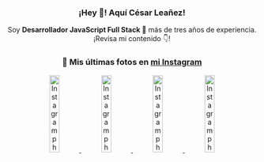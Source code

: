 <div align="center">

<h3>¡Hey 👋! Aquí César Leañez!</h3>

<p>Soy <strong>Desarrollador JavaScript Full Stack 🚀</strong> más de tres años de experiencia.<br />¡Revisa mi contenido 👇!</p>

### 📸 Mis últimas fotos en [mi Instagram](https://instagram.com/cesarsoftware.dev)


<a href='https://instagram.com/p/DFqSLZVvq_X' target='_blank'>
  <img width='20%' src='https://instagram.fcmn2-1.fna.fbcdn.net/v/t51.2885-15/476357202_17905198818097059_4614661586281507924_n.jpg?stp=dst-jpg_e35_tt6&efg=eyJ2ZW5jb2RlX3RhZyI6ImltYWdlX3VybGdlbi41NDB4NTQwLnNkci5mNzU3NjEuZGVmYXVsdF9pbWFnZSJ9&_nc_ht=instagram.fcmn2-1.fna.fbcdn.net&_nc_cat=103&_nc_oc=Q6cZ2AHA4t_CyO9_bHcjCcYdCSVvnZeoU0NQycj-9Sa7_xXXplWRZXiHhKLnNP0_OMjl8b8&_nc_ohc=8TDCYNXjEZoQ7kNvgEhwitB&_nc_gid=b793885c77c34365a49e1a75e75ff67f&edm=ACWDqb8BAAAA&ccb=7-5&ig_cache_key=MzU2MDczODQwMzM0OTYwNjM1OQ%3D%3D.3-ccb7-5&oh=00_AYDXfV8Kwzrff45mxJiDNFTpRZvcuGsblxmzl0_GUeKgfQ&oe=67A9C194&_nc_sid=ee9879' alt='Instagram photo' />
</a>
<a href='https://instagram.com/p/DFdJPrDuzMv' target='_blank'>
  <img width='20%' src='https://instagram.fcmn3-1.fna.fbcdn.net/v/t51.2885-15/475207517_950476567055275_8698114736264060037_n.jpg?stp=dst-jpg_e15_tt6&efg=eyJ2ZW5jb2RlX3RhZyI6ImltYWdlX3VybGdlbi42NDB4MTE1Mi5zZHIuZjcxODc4LmRlZmF1bHRfY292ZXJfZnJhbWUifQ&_nc_ht=instagram.fcmn3-1.fna.fbcdn.net&_nc_cat=107&_nc_oc=Q6cZ2AHA4t_CyO9_bHcjCcYdCSVvnZeoU0NQycj-9Sa7_xXXplWRZXiHhKLnNP0_OMjl8b8&_nc_ohc=RtekydiDxJoQ7kNvgHooGnD&_nc_gid=b793885c77c34365a49e1a75e75ff67f&edm=ACWDqb8BAAAA&ccb=7-5&ig_cache_key=MzU1NzAzOTk0MDEzNjgwOTI2Mw%3D%3D.3-ccb7-5&oh=00_AYA29ypBchNhQz5d2JCC-juDwUzHXeIRBjALJ5LUsPqNPQ&oe=67A9EA20&_nc_sid=ee9879' alt='Instagram photo' />
</a>
<a href='https://instagram.com/p/DFLXpz8MKaJ' target='_blank'>
  <img width='20%' src='https://instagram.fcmn2-1.fna.fbcdn.net/v/t51.2885-15/474605525_17903800620097059_7443782442342599046_n.jpg?stp=dst-jpg_e35_tt6&efg=eyJ2ZW5jb2RlX3RhZyI6ImltYWdlX3VybGdlbi4yMTYweDEyMTUuc2RyLmY3NTc2MS5kZWZhdWx0X2ltYWdlIn0&_nc_ht=instagram.fcmn2-1.fna.fbcdn.net&_nc_cat=103&_nc_oc=Q6cZ2AHA4t_CyO9_bHcjCcYdCSVvnZeoU0NQycj-9Sa7_xXXplWRZXiHhKLnNP0_OMjl8b8&_nc_ohc=_GTOE8M1uTsQ7kNvgGybZ7j&_nc_gid=b793885c77c34365a49e1a75e75ff67f&edm=ACWDqb8BAAAA&ccb=7-5&ig_cache_key=MzU1MjAzNjc0ODU2MjM3NjQxNA%3D%3D.3-ccb7-5&oh=00_AYBgXLjf9q7KIeQl1hpCVOE9lELT4P-Z2OVtUmyz8ZY7EQ&oe=67A9CDD2&_nc_sid=ee9879' alt='Instagram photo' />
</a>
<a href='https://instagram.com/p/DFLWrCsON2t' target='_blank'>
  <img width='20%' src='https://instagram.fcmn2-1.fna.fbcdn.net/v/t51.2885-15/474982327_17903800146097059_7884426516276074469_n.jpg?stp=dst-jpg_e15_tt6&efg=eyJ2ZW5jb2RlX3RhZyI6ImltYWdlX3VybGdlbi4xOTIweDEwODAuc2RyLmY3NTc2MS5kZWZhdWx0X2NvdmVyX2ZyYW1lIn0&_nc_ht=instagram.fcmn2-1.fna.fbcdn.net&_nc_cat=103&_nc_oc=Q6cZ2AHA4t_CyO9_bHcjCcYdCSVvnZeoU0NQycj-9Sa7_xXXplWRZXiHhKLnNP0_OMjl8b8&_nc_ohc=a1JUYrpmdHcQ7kNvgHlnmnT&_nc_gid=b793885c77c34365a49e1a75e75ff67f&edm=ACWDqb8BAAAA&ccb=7-5&ig_cache_key=MzU1MjAzMjQ0NTk2MTkxOTkxNw%3D%3D.3-ccb7-5&oh=00_AYB0EAPJDS2eOO_wQeWm8m73N0IadirBT3ahapr6RxDJew&oe=67A9D1BA&_nc_sid=ee9879' alt='Instagram photo' />
</a>

</div>
